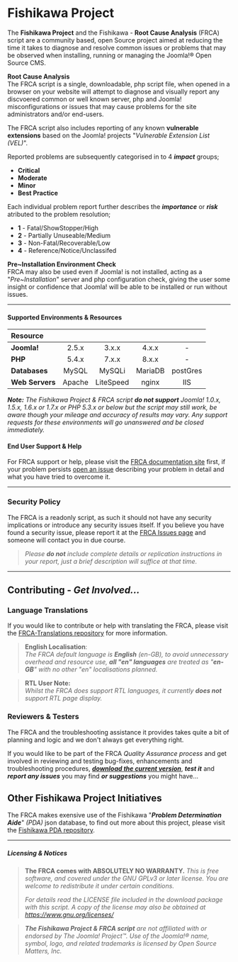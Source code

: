 # Fishikawa Project
The **Fishikawa Project** and the Fishikawa - **Root Cause Analysis** (FRCA) script are a community based, open Source project aimed at reducing the time it takes to diagnose and resolve common issues or problems that may be observed when installing, running or managing the Joomla!® Open Source CMS.

**Root Cause Analysis**  
The FRCA script is a single, downloadable, php script file, when opened in a browser on your website will attempt to diagnose and visually report any discvoered common or well known server, php and Joomla! misconfigurations or issues that may cause problems for the site administrators and/or end-users.

The FRCA script also includes reporting of any known **vulnerable extensions** based on the Joomla! projects "_Vulnerable Extension List (VEL)_".

Reported problems are subsequently categorised in to 4 _**impact**_ groups;  
- **Critical**
- **Moderate**
- **Minor**
- **Best Practice**  

Each individual problem report further describes the _**importance**_ or _**risk**_ atributed to the problem resolution;  
- **1** - Fatal/ShowStopper/High  
- **2** - Partially Unuseable/Medium  
- **3** - Non-Fatal/Recoverable/Low
- **4** - Reference/Notice/Unclassifed

**Pre~Installation Environment Check**  
FRCA may also be used even if Joomla! is not installed, acting as a "_Pre~Installation_" server and php configuration check, giving the user some insight or confidence that Joomla! will be able to be installed or run without issues.
  
  
---
  
  
#### Supported Environments & Resources
  
| Resource        |        |           |         |          |
|:----------------|:------:|:---------:|:-------:|:--------:|
| **Joomla\!**    | 2.5.x  |   3.x.x   |  4.x.x  |    \-    |
| **PHP**         | 5.4.x  |   7.x.x   |  8.x.x  |    \-    |
| **Databases**   | MySQL  |  MySQLi   | MariaDB | postGres |
| **Web Servers** | Apache | LiteSpeed |  nginx  |   IIS    |
  
_**Note:** The Fishikawa Project & FRCA script **do not support** Joomla! 1.0.x, 1.5.x, 1.6.x or 1.7.x or PHP 5.3.x or below but the script may still work, be aware though your mileage and accuracy of results may vary. Any support requests for these environments will go unanswered and be closed immediately._
  
  
#### End User Support & Help
For FRCA support or help, please visit the [FRCA documentation site](https://fishikawarca.github.io/frca/docs/) first, if your problem persists [open an issue](https://github.com/FishikawaRCA/frca/issues/new?labels=user-support) describing your problem in detail and what you have tried to overcome it. 
  
  
---
  
  
### Security Policy
The FRCA is a readonly script, as such it should not have any security implications or introduce any security issues itself. If you believe you have found a security issue, please report it at the [FRCA Issues page](https://github.com/FishikawaRCA/frca/issues/new?labels=security) and someone will contact you in due course. 

> _Please **do not** include complete details or replication instructions in your report, just a brief description will suffice at that time._
  
  
---  
  
  
## Contributing - _Get Involved..._

### Language Translations
If you would like to contribute or help with translating the FRCA, please visit the [FRCA-Translations repository](https://github.com/FishikawaRCA/frca-translations) for more information.

> **English Localisation**:  
> _The FRCA default language is **English** (en-GB), to avoid unnecessary overhead and resource use, **all "en" languages** are treated as "**en-GB**" with no other "en" localisations planned._

> **RTL User Note:**  
> _Whilst the FRCA does support RTL languages, it currently _**does not**_ support RTL page display._

### Reviewers & Testers
The FRCA and the troubleshooting assistance it provides takes quite a bit of planning and logic and we don't always get everything right. 

If you would like to be part of the FRCA _Quality Assurance process_ and get involved in reviewing and testing bug-fixes, enhancements and troubleshooting procedures, _**[download the current version](https://github.com/FishikawaRCA/frca)**_, _**test it**_ and _**report any issues**_ you may find _**or suggestions**_ you might have...  
  
  
## Other Fishikawa Project Initiatives
The FRCA makes exensive use of the Fishikawa "_**Problem Determination Aide**_" _(PDA)_ json database, to find out more about this project, please visit the [Fishikawa PDA repository](https://github.com/FishikawaRCA/pda).  
  
  
---
  
  
##### Licensing & Notices
> **The FRCA comes with ABSOLUTELY NO WARRANTY.** _This is free software, and covered under the GNU GPLv3 or later license. You are welcome to redistribute it under certain conditions._
>
> _For details read the LICENSE file included in the download package with this script. A copy of the license may also be obtained at https://www.gnu.org/licenses/_

> _**The Fishikawa Project & FRCA script** are not affiliated with or endorsed by The Joomla! Project™. Use of the Joomla!® name, symbol, logo, and related trademarks is licensed by Open Source Matters, Inc._
